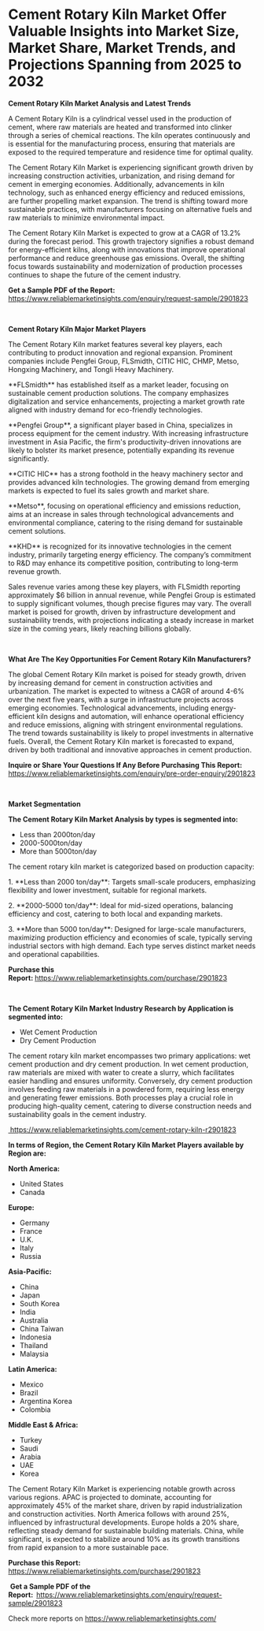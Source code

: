<p><h1>Cement Rotary Kiln Market Offer Valuable Insights into Market Size, Market Share, Market Trends, and Projections Spanning from 2025 to 2032</h1></p><p><strong>Cement Rotary Kiln Market Analysis and Latest Trends</strong></p>
<p><p>A Cement Rotary Kiln is a cylindrical vessel used in the production of cement, where raw materials are heated and transformed into clinker through a series of chemical reactions. The kiln operates continuously and is essential for the manufacturing process, ensuring that materials are exposed to the required temperature and residence time for optimal quality.</p><p>The Cement Rotary Kiln Market is experiencing significant growth driven by increasing construction activities, urbanization, and rising demand for cement in emerging economies. Additionally, advancements in kiln technology, such as enhanced energy efficiency and reduced emissions, are further propelling market expansion. The trend is shifting toward more sustainable practices, with manufacturers focusing on alternative fuels and raw materials to minimize environmental impact.</p><p>The Cement Rotary Kiln Market is expected to grow at a CAGR of 13.2% during the forecast period. This growth trajectory signifies a robust demand for energy-efficient kilns, along with innovations that improve operational performance and reduce greenhouse gas emissions. Overall, the shifting focus towards sustainability and modernization of production processes continues to shape the future of the cement industry.</p></p>
<p><strong>Get a Sample PDF of the Report:&nbsp;</strong> <a href="https://www.reliablemarketinsights.com/enquiry/request-sample/2901823?utm_campaign=2441&utm_medium=2&utm_source=Github&utm_content=ia&utm_term=16032025&utm_id=cement-rotary-kiln">https://www.reliablemarketinsights.com/enquiry/request-sample/2901823</a></p>
<p>&nbsp;</p>
<p><strong>Cement Rotary Kiln Major Market Players</strong></p>
<p><p>The Cement Rotary Kiln market features several key players, each contributing to product innovation and regional expansion. Prominent companies include Pengfei Group, FLSmidth, CITIC HIC, CHMP, Metso, Hongxing Machinery, and Tongli Heavy Machinery.</p><p>**FLSmidth** has established itself as a market leader, focusing on sustainable cement production solutions. The company emphasizes digitalization and service enhancements, projecting a market growth rate aligned with industry demand for eco-friendly technologies. </p><p>**Pengfei Group**, a significant player based in China, specializes in process equipment for the cement industry. With increasing infrastructure investment in Asia Pacific, the firm's productivity-driven innovations are likely to bolster its market presence, potentially expanding its revenue significantly.</p><p>**CITIC HIC** has a strong foothold in the heavy machinery sector and provides advanced kiln technologies. The growing demand from emerging markets is expected to fuel its sales growth and market share.</p><p>**Metso**, focusing on operational efficiency and emissions reduction, aims at an increase in sales through technological advancements and environmental compliance, catering to the rising demand for sustainable cement solutions.</p><p>**KHD** is recognized for its innovative technologies in the cement industry, primarily targeting energy efficiency. The company’s commitment to R&D may enhance its competitive position, contributing to long-term revenue growth.</p><p>Sales revenue varies among these key players, with FLSmidth reporting approximately $6 billion in annual revenue, while Pengfei Group is estimated to supply significant volumes, though precise figures may vary. The overall market is poised for growth, driven by infrastructure development and sustainability trends, with projections indicating a steady increase in market size in the coming years, likely reaching billions globally.</p></p>
<p>&nbsp;</p>
<p><strong>What Are The Key Opportunities For Cement Rotary Kiln Manufacturers?</strong></p>
<p><p>The global Cement Rotary Kiln market is poised for steady growth, driven by increasing demand for cement in construction activities and urbanization. The market is expected to witness a CAGR of around 4-6% over the next five years, with a surge in infrastructure projects across emerging economies. Technological advancements, including energy-efficient kiln designs and automation, will enhance operational efficiency and reduce emissions, aligning with stringent environmental regulations. The trend towards sustainability is likely to propel investments in alternative fuels. Overall, the Cement Rotary Kiln market is forecasted to expand, driven by both traditional and innovative approaches in cement production.</p></p>
<p><strong>Inquire or Share Your Questions If Any Before Purchasing This Report:</strong> <a href="https://www.reliablemarketinsights.com/enquiry/pre-order-enquiry/2901823?utm_campaign=2441&utm_medium=2&utm_source=Github&utm_content=ia&utm_term=16032025&utm_id=cement-rotary-kiln">https://www.reliablemarketinsights.com/enquiry/pre-order-enquiry/2901823</a></p>
<p>&nbsp;</p>
<p><strong>Market Segmentation</strong></p>
<p><strong>The Cement Rotary Kiln Market Analysis by types is segmented into:</strong></p>
<p><ul><li>Less than 2000ton/day</li><li>2000-5000ton/day</li><li>More than 5000ton/day</li></ul></p>
<p><p>The cement rotary kiln market is categorized based on production capacity: </p><p>1. **Less than 2000 ton/day**: Targets small-scale producers, emphasizing flexibility and lower investment, suitable for regional markets. </p><p>2. **2000-5000 ton/day**: Ideal for mid-sized operations, balancing efficiency and cost, catering to both local and expanding markets. </p><p>3. **More than 5000 ton/day**: Designed for large-scale manufacturers, maximizing production efficiency and economies of scale, typically serving industrial sectors with high demand. Each type serves distinct market needs and operational capabilities.</p></p>
<p><strong>Purchase this Report:&nbsp;</strong><a href="https://www.reliablemarketinsights.com/purchase/2901823?utm_campaign=2441&utm_medium=2&utm_source=Github&utm_content=ia&utm_term=16032025&utm_id=cement-rotary-kiln">https://www.reliablemarketinsights.com/purchase/2901823</a></p>
<p>&nbsp;</p>
<p><strong>The Cement Rotary Kiln Market Industry Research by Application is segmented into:</strong></p>
<p><ul><li>Wet Cement Production</li><li>Dry Cement Production</li></ul></p>
<p><p>The cement rotary kiln market encompasses two primary applications: wet cement production and dry cement production. In wet cement production, raw materials are mixed with water to create a slurry, which facilitates easier handling and ensures uniformity. Conversely, dry cement production involves feeding raw materials in a powdered form, requiring less energy and generating fewer emissions. Both processes play a crucial role in producing high-quality cement, catering to diverse construction needs and sustainability goals in the cement industry.</p></p>
<p><a href="https://www.reliablemarketinsights.com/cement-rotary-kiln-r2901823?utm_campaign=2441&utm_medium=2&utm_source=Github&utm_content=ia&utm_term=16032025&utm_id=cement-rotary-kiln">&nbsp;https://www.reliablemarketinsights.com/cement-rotary-kiln-r2901823</a></p>
<p><strong>In terms of Region, the Cement Rotary Kiln Market Players available by Region are:</strong></p>
<p>
    <p> <strong> North America: </strong>
        <ul>
            <li>United States</li>
            <li>Canada</li>
        </ul>
        </p> 
    <p> <strong> Europe: </strong>
        <ul>
            <li>Germany</li>
            <li>France</li>
            <li>U.K.</li>
            <li>Italy</li>
            <li>Russia</li>
        </ul>
        </p> 
    <p> <strong> Asia-Pacific: </strong>
        <ul>
            <li>China</li>
            <li>Japan</li>
            <li>South Korea</li>
            <li>India</li>
            <li>Australia</li>
            <li>China Taiwan</li>
            <li>Indonesia</li>
            <li>Thailand</li>
            <li>Malaysia</li>
        </ul>
        </p> 
    <p> <strong> Latin America: </strong>
        <ul>
            <li>Mexico</li>
            <li>Brazil</li>
            <li>Argentina Korea</li>
            <li>Colombia</li>
        </ul>
        </p> 
    <p> <strong> Middle East & Africa: </strong>
        <ul>
            <li>Turkey</li>
            <li>Saudi</li>
            <li>Arabia</li>
            <li>UAE</li>
            <li>Korea</li>
        </ul>
    </p>
    </p>
<p><p>The Cement Rotary Kiln Market is experiencing notable growth across various regions. APAC is projected to dominate, accounting for approximately 45% of the market share, driven by rapid industrialization and construction activities. North America follows with around 25%, influenced by infrastructural developments. Europe holds a 20% share, reflecting steady demand for sustainable building materials. China, while significant, is expected to stabilize around 10% as its growth transitions from rapid expansion to a more sustainable pace.</p></p>
<p><strong>Purchase this Report: </strong><a href="https://www.reliablemarketinsights.com/purchase/2901823?utm_campaign=2441&utm_medium=2&utm_source=Github&utm_content=ia&utm_term=16032025&utm_id=cement-rotary-kiln">https://www.reliablemarketinsights.com/purchase/2901823</a></p>
<p>&nbsp;<strong>Get a Sample PDF of the Report:&nbsp;&nbsp;</strong><a href="https://www.reliablemarketinsights.com/enquiry/request-sample/2901823?utm_campaign=2441&utm_medium=2&utm_source=Github&utm_content=ia&utm_term=16032025&utm_id=cement-rotary-kiln">https://www.reliablemarketinsights.com/enquiry/request-sample/2901823</a></p>
<p><strong></strong></p>
<p>Check more reports on <a href="https://www.reliablemarketinsights.com/?utm_campaign=2441&utm_medium=2&utm_source=Github&utm_content=ia&utm_term=16032025&utm_id=cement-rotary-kiln">https://www.reliablemarketinsights.com/</a></p>